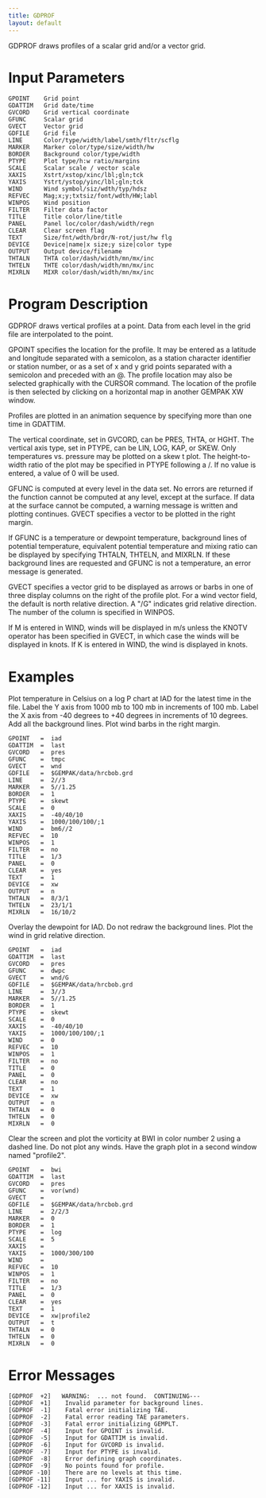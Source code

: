 ```yaml
---
title: GDPROF
layout: default
---
```


GDPROF draws profiles of a scalar grid and/or a vector grid.

# Input Parameters
 
	GPOINT    Grid point
	GDATTIM   Grid date/time
	GVCORD    Grid vertical coordinate
	GFUNC     Scalar grid
	GVECT     Vector grid
	GDFILE    Grid file
	LINE      Color/type/width/label/smth/fltr/scflg
	MARKER    Marker color/type/size/width/hw
	BORDER    Background color/type/width
	PTYPE     Plot type/h:w ratio/margins
	SCALE     Scalar scale / vector scale
	XAXIS     Xstrt/xstop/xinc/lbl;gln;tck
	YAXIS     Ystrt/ystop/yinc/lbl;gln;tck
	WIND      Wind symbol/siz/wdth/typ/hdsz
	REFVEC    Mag;x;y;txtsiz/font/wdth/HW;labl
	WINPOS    Wind position
	FILTER    Filter data factor
	TITLE     Title color/line/title
	PANEL     Panel loc/color/dash/width/regn
	CLEAR     Clear screen flag
	TEXT      Size/fnt/wdth/brdr/N-rot/just/hw flg
	DEVICE    Device|name|x size;y size|color type
	OUTPUT    Output device/filename
	THTALN    THTA color/dash/width/mn/mx/inc
	THTELN    THTE color/dash/width/mn/mx/inc
	MIXRLN    MIXR color/dash/width/mn/mx/inc
 
 

# Program Description
 
GDPROF draws vertical profiles at a point.  Data from each
level in the grid file are interpolated to the point.

GPOINT specifies the location for the profile.  It may be
entered as a latitude and longitude separated with a semicolon,
as a station character identifier or station number, or as a
set of x and y grid points separated with a semicolon and
preceded with an @.  The profile location may also be selected
graphically with the CURSOR command.  The location of the
profile is then selected by clicking on a horizontal map in
another GEMPAK XW window.

Profiles are plotted in an animation sequence by specifying more
than one time in GDATTIM.

The vertical coordinate, set in GVCORD, can be PRES, THTA, or
HGHT.  The vertical axis type, set in PTYPE, can be LIN,
LOG, KAP, or SKEW.  Only temperatures vs. pressure may be
plotted on a skew t plot.  The height-to-width ratio of the
plot may be specified in PTYPE following a /.  If no value is
entered, a value of 0 will be used.

GFUNC is computed at every level in the data set.  No errors
are returned if the function cannot be computed at any level,
except at the surface.  If data at the surface cannot be
computed, a warning message is written and plotting continues.
GVECT specifies a vector to be plotted in the right margin.

If GFUNC is a temperature or dewpoint temperature, background
lines of potential temperature, equivalent potential
temperature and mixing ratio can be displayed by specifying
THTALN, THTELN, and MIXRLN.  If these background lines are
requested and GFUNC is not a temperature, an error message
is generated.

GVECT specifies a vector grid to be displayed as arrows or
barbs in one of three display columns on the right of the
profile plot. For a wind vector field, the default is north
relative direction. A "/G" indicates grid relative direction.
The number of the column is specified in WINPOS.

If M is entered in WIND, winds will be displayed in m/s unless
the KNOTV operator has been specified in GVECT, in which case the
winds will be displayed in knots.  If K is entered in WIND,
the wind is displayed in knots.

 
# Examples
 
Plot temperature in Celsius on a log P chart at IAD for
    the latest time in the file.  Label the Y axis from 1000 mb
    to 100 mb in increments of 100 mb.  Label the X axis from
    -40 degrees to +40 degrees in increments of 10 degrees.  Add
    all the background lines.  Plot wind barbs in the right margin.

	GPOINT	 =  iad
	GDATTIM	 =  last
	GVCORD	 =  pres
	GFUNC	 =  tmpc
	GVECT	 =  wnd
	GDFILE	 =  $GEMPAK/data/hrcbob.grd
	LINE	 =  2//3
	MARKER	 =  5//1.25
	BORDER	 =  1
	PTYPE	 =  skewt
	SCALE	 =  0
	XAXIS	 =  -40/40/10
	YAXIS	 =  1000/100/100/;1
	WIND	 =  bm6//2
	REFVEC	 =  10
	WINPOS	 =  1
	FILTER	 =  no
	TITLE	 =  1/3
	PANEL	 =  0
	CLEAR	 =  yes
	TEXT	 =  1
	DEVICE	 =  xw
	OUTPUT	 =  n
	THTALN	 =  8/3/1
	THTELN	 =  23/1/1
	MIXRLN	 =  16/10/2

Overlay the dewpoint for IAD. Do not redraw the background
	lines. Plot the wind in grid relative direction.

	GPOINT	 =  iad
	GDATTIM	 =  last
	GVCORD	 =  pres
	GFUNC	 =  dwpc
	GVECT	 =  wnd/G
	GDFILE	 =  $GEMPAK/data/hrcbob.grd
	LINE	 =  3//3
	MARKER	 =  5//1.25
	BORDER	 =  1
	PTYPE	 =  skewt
	SCALE	 =  0
	XAXIS	 =  -40/40/10
	YAXIS	 =  1000/100/100/;1
	WIND	 =  0
	REFVEC	 =  10
	WINPOS	 =  1
	FILTER	 =  no
	TITLE	 =  0
	PANEL	 =  0
	CLEAR	 =  no
	TEXT	 =  1
	DEVICE	 =  xw
	OUTPUT	 =  n
	THTALN	 =  0
	THTELN	 =  0
	MIXRLN	 =  0

Clear the screen and plot the vorticity at BWI in
    color number 2 using a dashed line.  Do not plot any
    winds.  Have the graph plot in a second window named
	"profile2".

	GPOINT	 =  bwi
	GDATTIM	 =  last
	GVCORD	 =  pres
	GFUNC	 =  vor(wnd)
	GVECT	 =
	GDFILE	 =  $GEMPAK/data/hrcbob.grd
	LINE	 =  2/2/3
	MARKER	 =  0
	BORDER	 =  1
	PTYPE	 =  log
	SCALE	 =  5
	XAXIS	 =
	YAXIS	 =  1000/300/100
	WIND	 =
	REFVEC	 =  10
	WINPOS	 =  1
	FILTER	 =  no
	TITLE	 =  1/3
	PANEL	 =  0
	CLEAR	 =  yes
	TEXT	 =  1
	DEVICE	 =  xw|profile2
	OUTPUT	 =  t
	THTALN	 =  0
	THTELN	 =  0
	MIXRLN	 =  0

# Error Messages
 
	[GDPROF  +2]   WARNING:  ... not found.  CONTINUING---
	[GDPROF  +1]    Invalid parameter for background lines.
	[GDPROF  -1]    Fatal error initializing TAE.
	[GDPROF  -2]    Fatal error reading TAE parameters.
	[GDPROF  -3]    Fatal error initializing GEMPLT.
	[GDPROF  -4]    Input for GPOINT is invalid.
	[GDPROF  -5]    Input for GDATTIM is invalid.
	[GDPROF  -6]    Input for GVCORD is invalid.
	[GDPROF  -7]    Input for PTYPE is invalid.
	[GDPROF  -8]    Error defining graph coordinates.
	[GDPROF  -9]    No points found for profile.
	[GDPROF -10]    There are no levels at this time.
	[GDPROF -11]    Input ... for YAXIS is invalid.
	[GDPROF -12]    Input ... for XAXIS is invalid.
